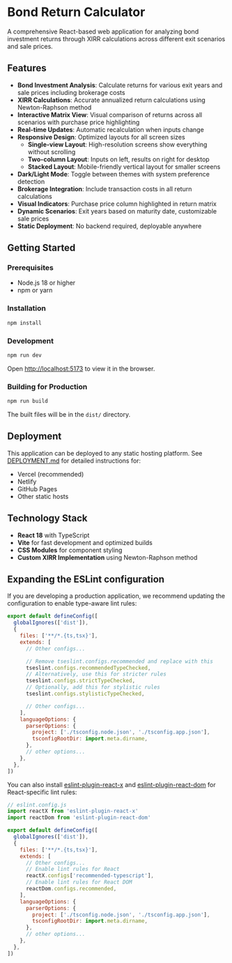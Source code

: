 # Bond Return Calculator

A comprehensive React-based web application for analyzing bond investment returns through XIRR calculations across different exit scenarios and sale prices.

## Features

- **Bond Investment Analysis**: Calculate returns for various exit years and sale prices including brokerage costs
- **XIRR Calculations**: Accurate annualized return calculations using Newton-Raphson method
- **Interactive Matrix View**: Visual comparison of returns across all scenarios with purchase price highlighting
- **Real-time Updates**: Automatic recalculation when inputs change
- **Responsive Design**: Optimized layouts for all screen sizes
  - **Single-view Layout**: High-resolution screens show everything without scrolling
  - **Two-column Layout**: Inputs on left, results on right for desktop
  - **Stacked Layout**: Mobile-friendly vertical layout for smaller screens
- **Dark/Light Mode**: Toggle between themes with system preference detection
- **Brokerage Integration**: Include transaction costs in all return calculations
- **Visual Indicators**: Purchase price column highlighted in return matrix
- **Dynamic Scenarios**: Exit years based on maturity date, customizable sale prices
- **Static Deployment**: No backend required, deployable anywhere

## Getting Started

### Prerequisites

- Node.js 18 or higher
- npm or yarn

### Installation

```bash
npm install
```

### Development

```bash
npm run dev
```

Open [http://localhost:5173](http://localhost:5173) to view it in the browser.

### Building for Production

```bash
npm run build
```

The built files will be in the `dist/` directory.

## Deployment

This application can be deployed to any static hosting platform. See [DEPLOYMENT.md](./DEPLOYMENT.md) for detailed instructions for:

- Vercel (recommended)
- Netlify
- GitHub Pages
- Other static hosts

## Technology Stack

- **React 18** with TypeScript
- **Vite** for fast development and optimized builds
- **CSS Modules** for component styling
- **Custom XIRR Implementation** using Newton-Raphson method

## Expanding the ESLint configuration

If you are developing a production application, we recommend updating the configuration to enable type-aware lint rules:

```js
export default defineConfig([
  globalIgnores(['dist']),
  {
    files: ['**/*.{ts,tsx}'],
    extends: [
      // Other configs...

      // Remove tseslint.configs.recommended and replace with this
      tseslint.configs.recommendedTypeChecked,
      // Alternatively, use this for stricter rules
      tseslint.configs.strictTypeChecked,
      // Optionally, add this for stylistic rules
      tseslint.configs.stylisticTypeChecked,

      // Other configs...
    ],
    languageOptions: {
      parserOptions: {
        project: ['./tsconfig.node.json', './tsconfig.app.json'],
        tsconfigRootDir: import.meta.dirname,
      },
      // other options...
    },
  },
])
```

You can also install [eslint-plugin-react-x](https://github.com/Rel1cx/eslint-react/tree/main/packages/plugins/eslint-plugin-react-x) and [eslint-plugin-react-dom](https://github.com/Rel1cx/eslint-react/tree/main/packages/plugins/eslint-plugin-react-dom) for React-specific lint rules:

```js
// eslint.config.js
import reactX from 'eslint-plugin-react-x'
import reactDom from 'eslint-plugin-react-dom'

export default defineConfig([
  globalIgnores(['dist']),
  {
    files: ['**/*.{ts,tsx}'],
    extends: [
      // Other configs...
      // Enable lint rules for React
      reactX.configs['recommended-typescript'],
      // Enable lint rules for React DOM
      reactDom.configs.recommended,
    ],
    languageOptions: {
      parserOptions: {
        project: ['./tsconfig.node.json', './tsconfig.app.json'],
        tsconfigRootDir: import.meta.dirname,
      },
      // other options...
    },
  },
])
```
